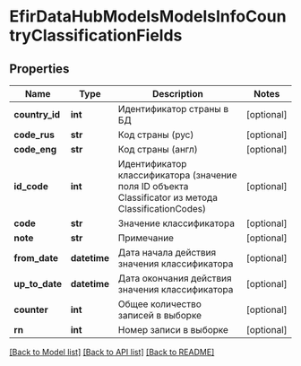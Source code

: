 # EfirDataHubModelsModelsInfoCountryClassificationFields

## Properties
Name | Type | Description | Notes
------------ | ------------- | ------------- | -------------
**country_id** | **int** | Идентификатор страны в БД | [optional] 
**code_rus** | **str** | Код страны (рус) | [optional] 
**code_eng** | **str** | Код страны (англ) | [optional] 
**id_code** | **int** | Идентификатор классификатора (значение поля ID объекта Classificator из метода ClassificationCodes) | [optional] 
**code** | **str** | Значение классификатора | [optional] 
**note** | **str** | Примечание | [optional] 
**from_date** | **datetime** | Дата начала действия значения классификатора | [optional] 
**up_to_date** | **datetime** | Дата окончания действия значения классификатора | [optional] 
**counter** | **int** | Общее количество записей в выборке | [optional] 
**rn** | **int** | Номер записи в выборке | [optional] 

[[Back to Model list]](../README.md#documentation-for-models) [[Back to API list]](../README.md#documentation-for-api-endpoints) [[Back to README]](../README.md)

